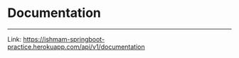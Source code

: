 # Documentation
-----------------------------------------------------------------------------------------------------------------------------
Link: https://ishmam-springboot-practice.herokuapp.com/api/v1/documentation
